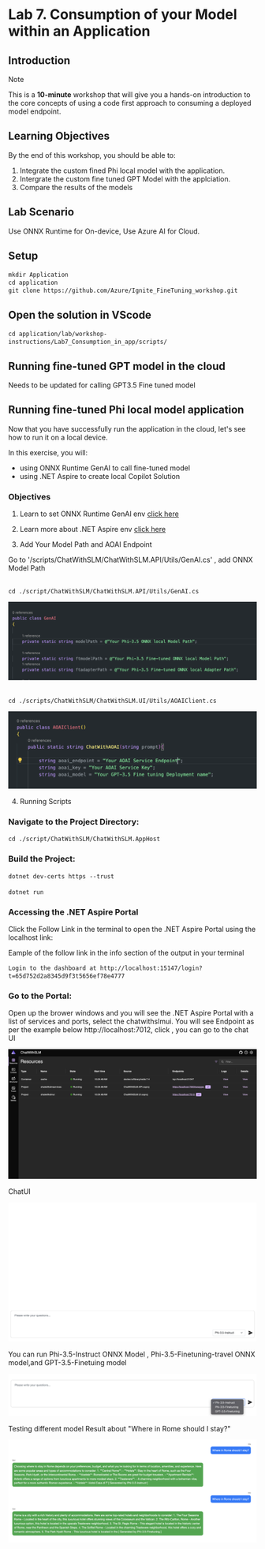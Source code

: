 # Lab 7. Consumption of your Model within an Application 

## Introduction

> [!NOTE]
>This is a **10-minute** workshop that will give you a hands-on introduction to the core concepts of using a code first approach to consuming a deployed model endpoint.

## Learning Objectives

By the end of this workshop, you should be able to:
1. Integrate the custom fined Phi local model with the application.
1. Intergrate the custom fine tuned GPT Model with the applciation.
2. Compare the results of the models

## Lab Scenario
Use ONNX Runtime for On-device, Use Azure AI for Cloud.


## Setup 
```
mkdir Application
cd application
git clone https://github.com/Azure/Ignite_FineTuning_workshop.git
```
## Open the solution in VScode

```
cd application/lab/workshop-instructions/Lab7_Consumption_in_app/scripts/

```

## Running fine-tuned GPT model in the cloud 

Needs to be updated for calling GPT3.5 Fine tuned model 

## Running fine-tuned Phi local model application

Now that you have successfully run the application in the cloud, let's see how to run it on a local device.

In this exercise, you will:

- using ONNX Runtime GenAI to call fine-tuned model
- using .NET Aspire to create local Copilot Solution

### Objectives 

1. Learn to set ONNX Runtime GenAI env [click here](../Additional_Labs/Local_Deployment_Model/readme.md)

2. Learn more about .NET Aspire env [click here](../Additional_Labs/dotNETAspire/readme.md)

3. Add Your Model Path and AOAI Endpoint 

Go to '/scripts/ChatWithSLM/ChatWithSLM.API/Utils/GenAI.cs' , add ONNX Model Path

```

cd ./script/ChatWithSLM/ChatWithSLM.API/Utils/GenAI.cs

```

![onnx](./images/onnx.png)


```

cd ./scripts/ChatWithSLM/ChatWithSLM.UI/Utils/AOAIClient.cs

```


![aoai](./images/aoai.png)



4. Running Scripts

### Navigate to the Project Directory:
```
cd ./script/ChatWithSLM/ChatWithSLM.AppHost
```

### Build the Project:

```
dotnet dev-certs https --trust

dotnet run
```


### Accessing the .NET Aspire Portal
Click the Follow Link in the terminal to open the .NET Aspire Portal using the localhost link: 

Eample of the follow link in the info section of the output in your terminal 

```
Login to the dashboard at http://localhost:15147/login?t=65d752d2a8345d9f3t5656ef78e4777
```


### Go to the Portal:

Open up the brower windows and you will see the .NET Aspire Portal with a list of services and ports, select the chatwithslmui. You will see Endpoint as per the example below http://localhost:7012, click , you can go to the chat UI

![portal](./images/portal.png)

ChatUI

![Chat](./images/chat.png)

You can run Phi-3.5-Instruct ONNX Model , Phi-3.5-Finetuning-travel ONNX model,and GPT-3.5-Finetuing model 

![Model](./images/model.png)

Testing different model Result about "Where in Rome should I stay?"


![Result](./images/result.png)















